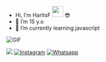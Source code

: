 - Hi, I’m HaritsF <img src="https://github.com/TheDudeThatCode/TheDudeThatCode/blob/master/Assets/Hi.gif" width="29px"> :sunglasses:
- 👀 I’m 15 y.o
- 🌱 I’m currently learning javascript

<img align="center" fit="fill" alt="GIF" src="https://media.giphy.com/media/836HiJc7pgzy8iNXCn/giphy.gif" />

[<img src="https://img.shields.io/badge/Telegram-%40rrrrlllllrr-blue">](https://t.me/rrrrlllllrr)
<a href="https://www.instagram.com/harits_fahrizal" target="_blank"><img src="https://img.shields.io/badge/Instagram-%23E4405F.svg?&style=flat-square&logo=instagram&logoColor=white" alt="Instagram"></a>
<a href="https://wa.me/6287823633325" target="_blank"><img src="https://img.shields.io/badge/Whatsapp-%808080.svg?&style=flat-square&logo=Whatsapp&logoColor=white" alt="Whatsapp"></a>


<!---
HaritsF807/HaritsF807 is a ✨ special ✨ repository because its `README.md` (this file) appears on your GitHub profile.
You can click the Preview link to take a look at your changes.
--->
